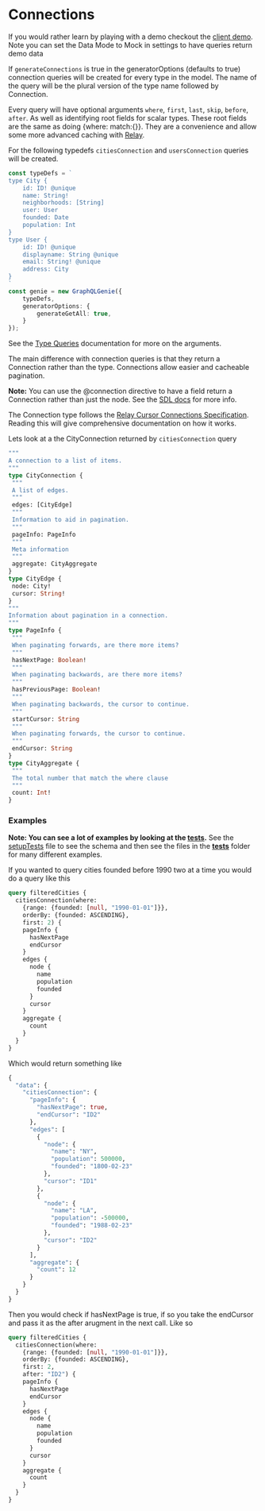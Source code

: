 # Connections

If you would rather learn by playing with a demo checkout the [client demo](https://genie-team.github.io/graphql-genie-client/). Note you can set the Data Mode to Mock in settings to have queries return demo data

If `generateConnections` is true in the generatorOptions (defaults to true) connection queries will be created for every type in the model. The name of the query will be the plural version of the type name followed by Connection. 

Every query will have optional arguments `where`, `first`, `last`, `skip`, `before`, `after`. As well as identifying root fields for scalar types. These root fields are the same as doing {where: match:{}}. They are a convenience and allow some more advanced caching with [Relay](https://facebook.github.io/relay/).

For the following typedefs `citiesConnection` and `usersConnection` queries will be created.

```typescript 
const typeDefs = `
type City {
	id: ID! @unique
	name: String!
	neighborhoods: [String]
	user: User
	founded: Date
	population: Int
}
type User {
	id: ID! @unique
	displayname: String @unique
	email: String! @unique
	address: City
}
`
const genie = new GraphQLGenie({ 
	typeDefs, 
	generatorOptions: {
		generateGetAll: true,
	}
});
```

 See the [Type Queries](https://github.com/genie-team/graphql-genie/blob/master/docs/queries.md) documentation for more on the arguments.

 The main difference with connection queries is that they return a Connection rather than the type. Connections allow easier and cacheable pagination.

**Note:** You can use the @connection directive to have a field return a Connection rather than just the node. See the [SDL docs](https://github.com/genie-team/graphql-genie/blob/master/docs/sdl.md) for more info.

 The Connection type follows the [Relay Cursor Connections Specification](https://facebook.github.io/relay/graphql/connections.htm). Reading this will give comprehensive documentation on how it works.

 Lets look at a the CityConnection returned by `citiesConnection` query

 ```graphql
"""
A connection to a list of items.
"""
type CityConnection {
  """
  A list of edges.
  """
  edges: [CityEdge]
  """
  Information to aid in pagination.
  """
  pageInfo: PageInfo
  """
  Meta information
  """
  aggregate: CityAggregate
}
type CityEdge {
  node: City!
  cursor: String!
}
"""
Information about pagination in a connection.
"""
type PageInfo {
  """
  When paginating forwards, are there more items?
  """
  hasNextPage: Boolean!
  """
  When paginating backwards, are there more items?
  """
  hasPreviousPage: Boolean!
  """
  When paginating backwards, the cursor to continue.
  """
  startCursor: String
  """
  When paginating forwards, the cursor to continue.
  """
  endCursor: String
}
type CityAggregate {
  """
  The total number that match the where clause
  """
  count: Int!
}
 ```



 ### Examples


**Note: You can see a lot of examples by looking at the [tests](https://github.com/genie-team/graphql-genie/tree/master/src/tests).**
See the [setupTests](https://github.com/genie-team/graphql-genie/blob/master/src/tests/setupTests.ts) file to see the schema and then see the files in the [__tests__](https://github.com/genie-team/graphql-genie/tree/master/src/tests/__tests__) folder for many different examples.

If you wanted to query cities founded before 1990 two at a time you would do a query like this

```graphql
query filteredCities {
  citiesConnection(where: 
    {range: {founded: [null, "1990-01-01"]}}, 
    orderBy: {founded: ASCENDING}, 
    first: 2) {
    pageInfo {
      hasNextPage
      endCursor
    }
    edges {
      node {
        name
        population
        founded
      }
      cursor
    }
    aggregate {
      count
    }
  }
}
```

Which would return something like

```graphql
{
  "data": {
    "citiesConnection": {
      "pageInfo": {
        "hasNextPage": true,
        "endCursor": "ID2"
      },
      "edges": [
        {
          "node": {
            "name": "NY",
            "population": 500000,
            "founded": "1800-02-23"
          },
          "cursor": "ID1"
        },
        {
          "node": {
            "name": "LA",
            "population": -500000,
            "founded": "1988-02-23"
          },
          "cursor": "ID2"
        }
      ],
      "aggregate": {
        "count": 12
      }
    }
  }
}
```

Then you would check if hasNextPage is true, if so you take the endCursor and pass it as the after arugment in the next call. Like so

```graphql
query filteredCities {
  citiesConnection(where: 
    {range: {founded: [null, "1990-01-01"]}}, 
    orderBy: {founded: ASCENDING}, 
    first: 2,
  	after: "ID2") {
    pageInfo {
      hasNextPage
      endCursor
    }
    edges {
      node {
        name
        population
        founded
      }
      cursor
    }
    aggregate {
      count
    }
  }
}

```